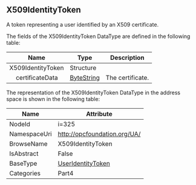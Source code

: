 <!-- datatype -->
## X509IdentityToken
A token representing a user identified by an X509 certificate.  
<!-- end of description -->
The fields of the X509IdentityToken DataType are defined in the following table:  

|Name|Type|Description|
|---|---|---|
|X509IdentityToken|Structure||
|&nbsp;&nbsp;&nbsp;&nbsp;certificateData|[ByteString](../../../Part3/DataTypes/ByteString/readme.md)|The certificate.|

The representation of the X509IdentityToken DataType in the address space is shown in the following table:  

|Name|Attribute|
|---|---|
|NodeId|i=325|
|NamespaceUri|http://opcfoundation.org/UA/|
|BrowseName|X509IdentityToken|
|IsAbstract|False|
|BaseType|[UserIdentityToken](../../../Part4/DataTypes/UserIdentityToken/readme.md)|
|Categories|Part4|

